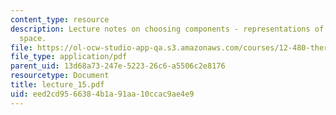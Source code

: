 ```yaml
---
content_type: resource
description: Lecture notes on choosing components - representations of composition
  space.
file: https://ol-ocw-studio-app-qa.s3.amazonaws.com/courses/12-480-thermodynamics-for-geoscientists-fall-2006/eed2cd9566384b1a91aa10ccac9ae4e9_lecture_15.pdf
file_type: application/pdf
parent_uid: 13d68a73-247e-5223-26c6-a5506c2e8176
resourcetype: Document
title: lecture_15.pdf
uid: eed2cd95-6638-4b1a-91aa-10ccac9ae4e9
---
```

